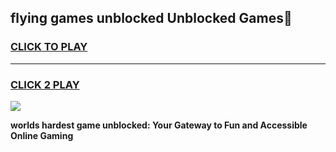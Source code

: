 
## flying games unblocked Unblocked Games👋
<h3>
<a href="https://premium.freeplayer.one?title=flying_games_unblocked&ref=16F">CLICK TO PLAY</a></h3>
<hr>

<h3>
<a href="https://premium.freeplayer.one?title=flying_games_unblocked&ref=16F">CLICK 2 PLAY</a>
  
</h3>

<a href="https://premium.freeplayer.one?title=flying_games_unblocked&ref=16F/"><img src="https://clearcache.store/games.png"></a>


**worlds hardest game unblocked: Your Gateway to Fun and Accessible Online Gaming**
